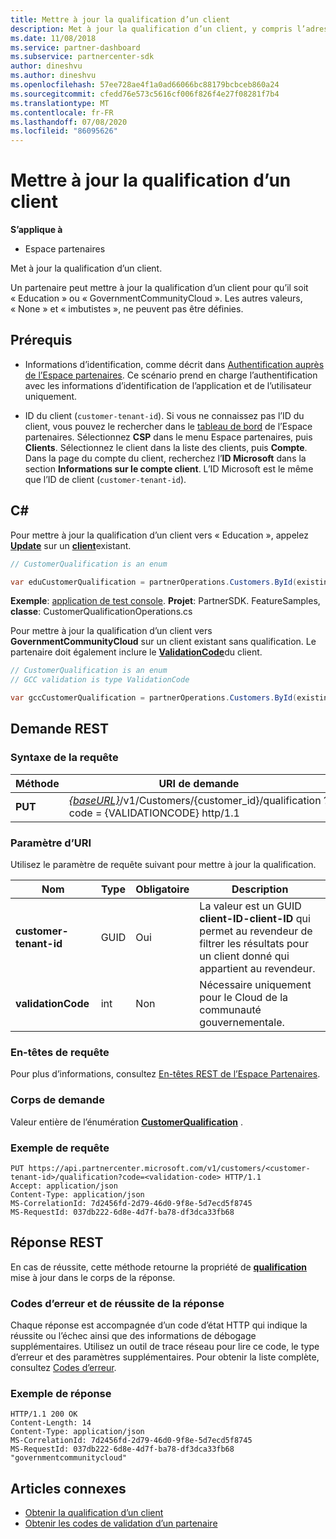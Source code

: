 ```yaml
---
title: Mettre à jour la qualification d’un client
description: Met à jour la qualification d’un client, y compris l’adresse associée au profil.
ms.date: 11/08/2018
ms.service: partner-dashboard
ms.subservice: partnercenter-sdk
author: dineshvu
ms.author: dineshvu
ms.openlocfilehash: 57ee728ae4f1a0ad66066bc88179bcbceb860a24
ms.sourcegitcommit: cfedd76e573c5616cf006f826f4e27f08281f7b4
ms.translationtype: MT
ms.contentlocale: fr-FR
ms.lasthandoff: 07/08/2020
ms.locfileid: "86095626"
---
```

# <a name="update-a-customers-qualification"></a>Mettre à jour la qualification d’un client

**S’applique à**

- Espace partenaires

Met à jour la qualification d’un client.

Un partenaire peut mettre à jour la qualification d’un client pour qu’il soit « Education » ou « GovernmentCommunityCloud ». Les autres valeurs, « None » et « imbutistes », ne peuvent pas être définies.

## <a name="prerequisites"></a>Prérequis

- Informations d’identification, comme décrit dans [Authentification auprès de l’Espace partenaires](partner-center-authentication.md). Ce scénario prend en charge l’authentification avec les informations d’identification de l’application et de l’utilisateur uniquement.

- ID du client (`customer-tenant-id`). Si vous ne connaissez pas l’ID du client, vous pouvez le rechercher dans le [tableau de bord](https://partner.microsoft.com/dashboard) de l’Espace partenaires. Sélectionnez **CSP** dans le menu Espace partenaires, puis **Clients**. Sélectionnez le client dans la liste des clients, puis **Compte**. Dans la page du compte du client, recherchez l’**ID Microsoft** dans la section **Informations sur le compte client**. L’ID Microsoft est le même que l’ID de client (`customer-tenant-id`).

## <a name="c"></a>C\#

Pour mettre à jour la qualification d’un client vers « Education », appelez **[Update](https://docs.microsoft.com/dotnet/api/microsoft.store.partnercenter.qualification.icustomerqualification.update)** sur un [**client**](https://docs.microsoft.com/dotnet/api/microsoft.store.partnercenter.models.customers.customer?view=partnercenter-dotnet-latest)existant.

``` csharp
// CustomerQualification is an enum

var eduCustomerQualification = partnerOperations.Customers.ById(existingCustomer.Id).Qualification.Update(CustomerQualification.Education);
```

**Exemple**: [application de test console](console-test-app.md). **Projet**: PartnerSDK. FeatureSamples, **classe**: CustomerQualificationOperations.cs

Pour mettre à jour la qualification d’un client vers **GovernmentCommunityCloud** sur un client existant sans qualification.  Le partenaire doit également inclure le [**ValidationCode**](utility-resources.md#validationcode)du client.

``` csharp
// CustomerQualification is an enum
// GCC validation is type ValidationCode

var gccCustomerQualification = partnerOperations.Customers.ById(existingCustomer.Id).Qualification.Update(CustomerQualification.GovernmentCommunityCloud, gccValidation);
```

## <a name="rest-request"></a>Demande REST

### <a name="request-syntax"></a>Syntaxe de la requête

| Méthode  | URI de demande                                                                                             |
|---------|---------------------------------------------------------------------------------------------------------|
| **PUT** | [*{baseURL}*](partner-center-rest-urls.md)/v1/Customers/{customer_id}/qualification ? code = {VALIDATIONCODE} http/1.1 |

### <a name="uri-parameter"></a>Paramètre d’URI

Utilisez le paramètre de requête suivant pour mettre à jour la qualification.

| Nom                   | Type | Obligatoire | Description                                                                                                                                            |
|------------------------|------|----------|--------------------------------------------------------------------------------------------------------------------------------------------------------|
| **customer-tenant-id** | GUID | Oui      | La valeur est un GUID **client-ID-client-ID** qui permet au revendeur de filtrer les résultats pour un client donné qui appartient au revendeur. |
| **validationCode**     | int  | Non       | Nécessaire uniquement pour le Cloud de la communauté gouvernementale.                                                                                                            |

### <a name="request-headers"></a>En-têtes de requête

Pour plus d’informations, consultez [En-têtes REST de l’Espace Partenaires](headers.md).

### <a name="request-body"></a>Corps de demande

Valeur entière de l’énumération [**CustomerQualification**](https://docs.microsoft.com/dotnet/api/microsoft.store.partnercenter.models.customers.customerqualification) .

### <a name="request-example"></a>Exemple de requête

```http
PUT https://api.partnercenter.microsoft.com/v1/customers/<customer-tenant-id>/qualification?code=<validation-code> HTTP/1.1
Accept: application/json
Content-Type: application/json
MS-CorrelationId: 7d2456fd-2d79-46d0-9f8e-5d7ecd5f8745
MS-RequestId: 037db222-6d8e-4d7f-ba78-df3dca33fb68

```

## <a name="rest-response"></a>Réponse REST

En cas de réussite, cette méthode retourne la propriété de [**qualification**](https://docs.microsoft.com/dotnet/api/microsoft.store.partnercenter.customers.icustomer.qualification) mise à jour dans le corps de la réponse.

### <a name="response-success-and-error-codes"></a>Codes d’erreur et de réussite de la réponse

Chaque réponse est accompagnée d’un code d’état HTTP qui indique la réussite ou l’échec ainsi que des informations de débogage supplémentaires. Utilisez un outil de trace réseau pour lire ce code, le type d’erreur et des paramètres supplémentaires. Pour obtenir la liste complète, consultez [Codes d’erreur](error-codes.md).

### <a name="response-example"></a>Exemple de réponse

```http
HTTP/1.1 200 OK
Content-Length: 14
Content-Type: application/json
MS-CorrelationId: 7d2456fd-2d79-46d0-9f8e-5d7ecd5f8745
MS-RequestId: 037db222-6d8e-4d7f-ba78-df3dca33fb68
"governmentcommunitycloud"
```

## <a name="related-articles"></a>Articles connexes

- [Obtenir la qualification d’un client](get-a-customer-s-qualification.md)
- [Obtenir les codes de validation d’un partenaire](get-a-partner-s-validation-codes.md)
